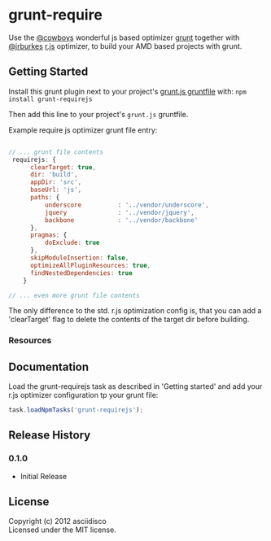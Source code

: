 # grunt-require

Use the [@cowboys](https://github.com/cowboy) wonderful js based optimizer [grunt](https://github.com/cowboy/grunt) 
together with [@jrburkes](https://github.com/jrburke) [r.js](https://github.com/jrburke/r.js) optimizer,
to build your AMD based projects with grunt.

## Getting Started
Install this grunt plugin next to your project's [grunt.js gruntfile][getting_started] with: `npm install grunt-requirejs`

Then add this line to your project's `grunt.js` gruntfile.

Example require js optimizer grunt file entry: 

```javascript

// ... grunt file contents
 requirejs: {
      clearTarget: true,
      dir: 'build',
      appDir: 'src',
      baseUrl: 'js',
      paths: {
          underscore          : '../vendor/underscore',
          jquery              : '../vendor/jquery',
          backbone            : '../vendor/backbone'
      },
      pragmas: {
          doExclude: true
      },
      skipModuleInsertion: false,
      optimizeAllPluginResources: true,
      findNestedDependencies: true
    }

// ... even more grunt file contents
```

The only difference to the std. r.js optimization config is, that you can add a 'clearTarget' flag
to delete the contents of the target dir before building.

### Resources
[grunt]: https://github.com/cowboy/grunt
[getting_started]: https://github.com/cowboy/grunt/blob/master/docs/getting_started.md
[requirejs]: http://requirejs.org

## Documentation
Load the grunt-requirejs task as described in 'Getting started' and add your r.js optimizer
configuration tp your grunt file:

```javascript
task.loadNpmTasks('grunt-requirejs');
```



## Release History
### 0.1.0
+ Initial Release

## License
Copyright (c) 2012 asciidisco  
Licensed under the MIT license.